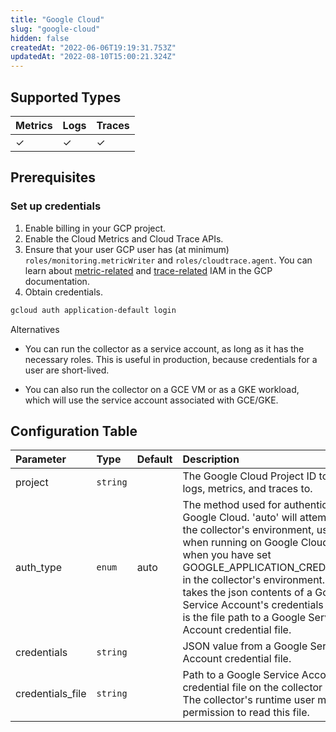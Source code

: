 ```yaml
---
title: "Google Cloud"
slug: "google-cloud"
hidden: false
createdAt: "2022-06-06T19:19:31.753Z"
updatedAt: "2022-08-10T15:00:21.324Z"
---
```


## Supported Types

| Metrics | Logs | Traces |
| :------ | :--- | :----- |
| ✓       | ✓    | ✓      |

## Prerequisites

### Set up credentials

1. Enable billing in your GCP project.
2. Enable the Cloud Metrics and Cloud Trace APIs.
3. Ensure that your user GCP user has (at minimum) `roles/monitoring.metricWriter` and `roles/cloudtrace.agent`. You can learn about [metric-related](https://cloud.google.com/monitoring/access-control) and [trace-related](https://cloud.google.com/trace/docs/iam) IAM in the GCP documentation.
4. Obtain credentials.

```sh
gcloud auth application-default login
```



Alternatives

- You can run the collector as a service account, as long as it has the necessary roles. This is useful in production, because credentials for a user are short-lived.

- You can also run the collector on a GCE VM or as a GKE workload, which will use the service account associated with GCE/GKE.

## Configuration Table

| Parameter        | Type     | Default | Description                                                                                                                                                                                                                                                                                                                                                                             |
| :--------------- | :------- | :------ | :-------------------------------------------------------------------------------------------------------------------------------------------------------------------------------------------------------------------------------------------------------------------------------------------------------------------------------------------------------------------------------------- |
| project          | `string` |         | The Google Cloud Project ID to send logs, metrics, and traces to.                                                                                                                                                                                                                                                                                                                       |
| auth_type        | `enum`   | auto    | The method used for authenticating to Google Cloud. 'auto' will attempt to use the collector's environment, useful when running on Google Cloud or when you have set GOOGLE_APPLICATION_CREDENTIALS in the collector's environment. 'json' takes the json contents of a Google Service Account's credentials file. 'file' is the file path to a Google Service Account credential file. |
| credentials      | `string` |         | JSON value from a Google Service Account credential file.                                                                                                                                                                                                                                                                                                                               |
| credentials_file | `string` |         | Path to a Google Service Account credential file on the collector system. The collector's runtime user must have permission to read this file.                                                                                                                                                                                                                                          |